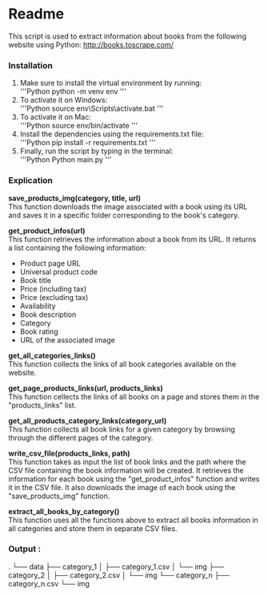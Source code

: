# Readme

This script is used to extract information about books from the following website using Python:
http://books.toscrape.com/

### Installation

1. Make sure to install the virtual environment by running:\
   '''Python
   python -m venv env
   '''
2. To activate it on Windows:\
   '''Python
   source env\Scripts\activate.bat
   '''
3. To activate it on Mac:\
   '''Python
   source env/bin/activate
   '''
4. Install the dependencies using the requirements.txt file:\
   '''Python
   pip install -r requirements.txt
   '''
5. Finally, run the script by typing in the terminal:\
   '''Python
   Python main.py
   '''

### Explication

**save_products_img(category, title, url)**\
This function downloads the image associated with a book using its URL and saves it in a specific folder corresponding to the book's category.

**get_product_infos(url)**\
This function retrieves the information about a book from its URL. It returns a list containing the following information:

- Product page URL
- Universal product code
- Book title
- Price (including tax)
- Price (excluding tax)
- Availability
- Book description
- Category
- Book rating
- URL of the associated image

**get_all_categories_links()**\
This function collects the links of all book categories available on the website.

**get_page_products_links(url, products_links)**\
This function cellects the links of all books on a page and stores them in the "products_links" list.

**get_all_products_category_links(category_url)**\
This function collects all book links for a given category by browsing through the different pages of the category.

**write_csv_file(products_links, path)**\
This function takes as input the list of book links and the path where the CSV file containing the book information will be created. It retrieves the information for each book using the "get_product_infos" function and writes it in the CSV file. It also downloads the image of each book using the "save_products_img" function.

**extract_all_books_by_category()**\
This function uses all the functions above to extract all books information in all categories and store them in separate CSV files.

### Output :

.
└── data
├── category_1
│ ├── category_1.csv
│ └── img
├── category_2
│ ├── category_2.csv
│ └── img
└── category_n
├── category_n.csv
└── img
